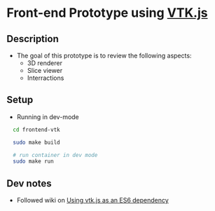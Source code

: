 # Front-end Prototype using [VTK.js](https://kitware.github.io/vtk-js/index.html)

## Description
  - The goal of this prototype is to review the following aspects:
	- 3D renderer
	- Slice viewer
	- Interractions


## Setup

 - Running in dev-mode
``` bash
  cd frontend-vtk

  sudo make build

  # run container in dev mode
  sudo make run
```


## Dev notes
 - Followed wiki on [Using vtk.js as an ES6 dependency](https://kitware.github.io/vtk-js/docs/intro_vtk_as_es6_dependency.html)
